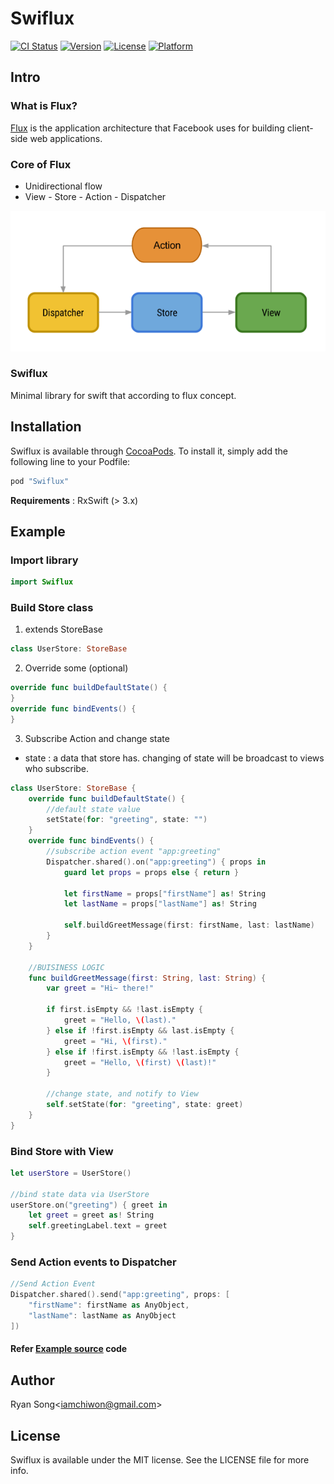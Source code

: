 # Swiflux

[![CI Status](http://img.shields.io/travis/iamchiwon/Swiflux.svg?style=flat)](https://travis-ci.org/iamchiwon/Swiflux)
[![Version](https://img.shields.io/cocoapods/v/Swiflux.svg?style=flat)](http://cocoapods.org/pods/Swiflux)
[![License](https://img.shields.io/cocoapods/l/Swiflux.svg?style=flat)](http://cocoapods.org/pods/Swiflux)
[![Platform](https://img.shields.io/cocoapods/p/Swiflux.svg?style=flat)](http://cocoapods.org/pods/Swiflux)

## Intro

### What is Flux?
[Flux](https://facebook.github.io/flux/) is the application architecture that Facebook uses for building client-side web applications.

### Core of Flux
- Unidirectional flow
- View - Store - Action - Dispatcher

![](https://raw.githubusercontent.com/lgvalle/lgvalle.github.io/master/public/images/flux-graph-simple.png)

### Swiflux
Minimal library for swift that according to flux concept.

## Installation

Swiflux is available through [CocoaPods](http://cocoapods.org). To install
it, simply add the following line to your Podfile:

```ruby
pod "Swiflux"
```
**Requirements** : RxSwift (> 3.x)

## Example

### Import library
```swift
import Swiflux
```

### Build Store class
1. extends StoreBase
```swift
class UserStore: StoreBase
```
2. Override some (optional)
```swift
override func buildDefaultState() {
}
override func bindEvents() {
}
```
3. Subscribe Action and change state
* state : a data that store has. changing of state will be broadcast to views who subscribe.
```swift
class UserStore: StoreBase {
    override func buildDefaultState() {
        //default state value
        setState(for: "greeting", state: "")
    }
    override func bindEvents() {
        //subscribe action event "app:greeting"
        Dispatcher.shared().on("app:greeting") { props in
            guard let props = props else { return }

            let firstName = props["firstName"] as! String
            let lastName = props["lastName"] as! String

            self.buildGreetMessage(first: firstName, last: lastName)
        }
    }

    //BUISINESS LOGIC
    func buildGreetMessage(first: String, last: String) {
        var greet = "Hi~ there!"
        
        if first.isEmpty && !last.isEmpty {
            greet = "Hello, \(last)."
        } else if !first.isEmpty && last.isEmpty {
            greet = "Hi, \(first)."
        } else if !first.isEmpty && !last.isEmpty {
            greet = "Hello, \(first) \(last)!"
        }
        
        //change state, and notify to View
        self.setState(for: "greeting", state: greet)
    }
}
```

### Bind Store with View
```swift
let userStore = UserStore()

//bind state data via UserStore
userStore.on("greeting") { greet in
    let greet = greet as! String
    self.greetingLabel.text = greet
}
```

### Send Action events to Dispatcher
```swift
//Send Action Event
Dispatcher.shared().send("app:greeting", props: [
    "firstName": firstName as AnyObject,
    "lastName": lastName as AnyObject
])
```

#### Refer [Example source](./Example) code

## Author

Ryan Song&lt;iamchiwon@gmail.com&gt;

## License

Swiflux is available under the MIT license. See the LICENSE file for more info.
